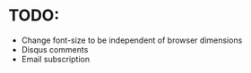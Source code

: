 # TODO:

 - Change font-size to be independent of browser dimensions
 - Disqus comments
 - Email subscription
